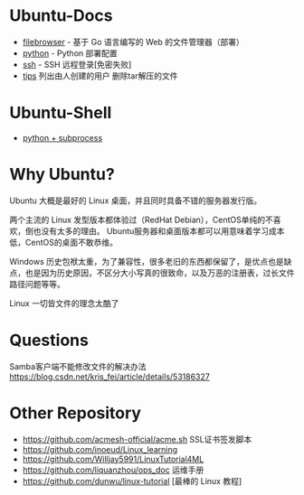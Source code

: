 # Ubuntu-Docs
- [filebrowser](./markdown/filebrowser.md) - 基于 Go 语言编写的 Web 的文件管理器（部署）
- [python](./markdown/python.md) - Python 部署配置
- [ssh](./markdown/ssh.md) - SSH 远程登录[免密失败]
- [tips](./markdown/tips.md) 列出由人创建的用户 删除tar解压的文件

# Ubuntu-Shell
- [python + subprocess](./shell/shell.py)

# Why Ubuntu?
Ubuntu 大概是最好的 Linux 桌面，并且同时具备不错的服务器发行版。

两个主流的 Linux 发型版本都体验过（RedHat Debian），CentOS单纯的不喜欢，倒也没有太多的理由。
Ubuntu服务器和桌面版本都可以用意味着学习成本低，CentOS的桌面不敢恭维。

Windows 历史包袱太重，为了兼容性，很多老旧的东西都保留了，是优点也是缺点，也是因为历史原因，不区分大小写真的很致命，以及万恶的注册表，过长文件路径问题等等。

Linux 一切皆文件的理念太酷了
# Questions
Samba客户端不能修改文件的解决办法 <https://blog.csdn.net/kris_fei/article/details/53186327>
# Other Repository
- <https://github.com/acmesh-official/acme.sh> SSL证书签发脚本
- <https://github.com/inoeud/Linux_learning>
- <https://github.com/Willjay5991/LinuxTutorial4ML>
- <https://github.com/liquanzhou/ops_doc> 运维手册
- <https://github.com/dunwu/linux-tutorial> [最棒的 Linux 教程]
